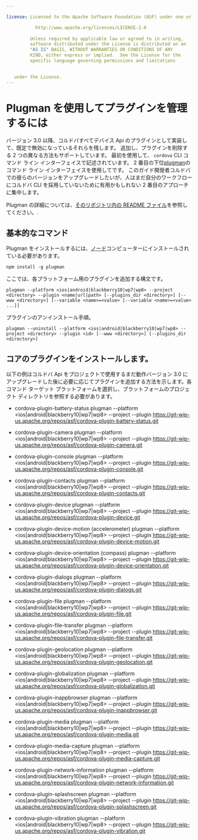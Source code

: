 ```yaml
---

license: Licensed to the Apache Software Foundation (ASF) under one or more contributor license agreements. See the NOTICE file distributed with this work for additional information regarding copyright ownership. The ASF licenses this file to you under the Apache License, Version 2.0 (the "License"); you may not use this file except in compliance with the License. You may obtain a copy of the License at

           http://www.apache.org/licenses/LICENSE-2.0
    
         Unless required by applicable law or agreed to in writing,
         software distributed under the License is distributed on an
         "AS IS" BASIS, WITHOUT WARRANTIES OR CONDITIONS OF ANY
         KIND, either express or implied.  See the License for the
         specific language governing permissions and limitations
    

   under the License.
---
```


# Plugman を使用してプラグインを管理するには

バージョン 3.0 以降、コルドバすべてデバイス Api のプラグインとして実装して、既定で無効になっているそれらを残します。 追加し、プラグインを削除する 2 つの異なる方法もサポートしています。 最初を使用して、 `cordova` CLI コマンド ライン インターフェイスで記述されています。 2 番目の下位[plugman][1]のコマンド ライン インターフェイスを使用してです。 このガイド開発者コルドバでの彼らのバージョンをアップグレードしたいが、人はまだ自分のワークフローにコルドバ CLI を採用していないために有用かもしれない 2 番目のアプローチに集中します。

 [1]: https://github.com/apache/cordova-plugman/

Plugman の詳細については、[そのリポジトリ内の README ファイル][2]を参照してください。.

 [2]: https://github.com/apache/cordova-plugman/blob/master/README.md

## 基本的なコマンド

Plugman をインストールするには、[ノード][3]コンピューターにインストールされている必要があります。

 [3]: http://nodejs.org/

    npm install -g plugman
    

ここでは、各プラットフォーム用のプラグインを追加する構文です。

    plugman --platform <ios|android|blackberry10|wp7|wp8> --project <directory> --plugin <name|url|path> [--plugins_dir <directory>] [--www <directory>] [--variable <name>=<value> [--variable <name>=<value> ...]]
    

プラグインのアンインストール手順。

    plugman --uninstall --platform <ios|android|blackberry10|wp7|wp8> --project <directory> --plugin <id> [--www <directory>] [--plugins_dir <directory>]
    

## コアのプラグインをインストールします。

以下の例はコルドバ Api をプロジェクトで使用するまだ動作バージョン 3.0 にアップグレードした後に必要に応じてプラグインを追加する方法を示します。各コマンド ターゲット プラットフォームを選択し、プラットフォームのプロジェクト ディレクトリを参照する必要があります。

*   cordova-plugin-battery-status plugman --platform <ios|android|blackberry10|wp7|wp8> --project <directory> --plugin https://git-wip-us.apache.org/repos/asf/cordova-plugin-battery-status.git

*   cordova-plugin-camera plugman --platform <ios|android|blackberry10|wp7|wp8> --project <directory> --plugin https://git-wip-us.apache.org/repos/asf/cordova-plugin-camera.git

*   cordova-plugin-console plugman --platform <ios|android|blackberry10|wp7|wp8> --project <directory> --plugin https://git-wip-us.apache.org/repos/asf/cordova-plugin-console.git

*   cordova-plugin-contacts plugman --platform <ios|android|blackberry10|wp7|wp8> --project <directory> --plugin https://git-wip-us.apache.org/repos/asf/cordova-plugin-contacts.git

*   cordova-plugin-device plugman --platform <ios|android|blackberry10|wp7|wp8> --project <directory> --plugin https://git-wip-us.apache.org/repos/asf/cordova-plugin-device.git

*   cordova-plugin-device-motion (accelerometer) plugman --platform <ios|android|blackberry10|wp7|wp8> --project <directory> --plugin https://git-wip-us.apache.org/repos/asf/cordova-plugin-device-motion.git

*   cordova-plugin-device-orientation (compass) plugman --platform <ios|android|blackberry10|wp7|wp8> --project <directory> --plugin https://git-wip-us.apache.org/repos/asf/cordova-plugin-device-orientation.git

*   cordova-plugin-dialogs plugman --platform <ios|android|blackberry10|wp7|wp8> --project <directory> --plugin https://git-wip-us.apache.org/repos/asf/cordova-plugin-dialogs.git

*   cordova-plugin-file plugman --platform <ios|android|blackberry10|wp7|wp8> --project <directory> --plugin https://git-wip-us.apache.org/repos/asf/cordova-plugin-file.git

*   cordova-plugin-file-transfer plugman --platform <ios|android|blackberry10|wp7|wp8> --project <directory> --plugin https://git-wip-us.apache.org/repos/asf/cordova-plugin-file-transfer.git

*   cordova-plugin-geolocation plugman --platform <ios|android|blackberry10|wp7|wp8> --project <directory> --plugin https://git-wip-us.apache.org/repos/asf/cordova-plugin-geolocation.git

*   cordova-plugin-globalization plugman --platform <ios|android|blackberry10|wp7|wp8> --project <directory> --plugin https://git-wip-us.apache.org/repos/asf/cordova-plugin-globalization.git

*   cordova-plugin-inappbrowser plugman --platform <ios|android|blackberry10|wp7|wp8> --project <directory> --plugin https://git-wip-us.apache.org/repos/asf/cordova-plugin-inappbrowser.git

*   cordova-plugin-media plugman --platform <ios|android|blackberry10|wp7|wp8> --project <directory> --plugin https://git-wip-us.apache.org/repos/asf/cordova-plugin-media.git

*   cordova-plugin-media-capture plugman --platform <ios|android|blackberry10|wp7|wp8> --project <directory> --plugin https://git-wip-us.apache.org/repos/asf/cordova-plugin-media-capture.git

*   cordova-plugin-network-information plugman --platform <ios|android|blackberry10|wp7|wp8> --project <directory> --plugin https://git-wip-us.apache.org/repos/asf/cordova-plugin-network-information.git

*   cordova-plugin-splashscreen plugman --platform <ios|android|blackberry10|wp7|wp8> --project <directory> --plugin https://git-wip-us.apache.org/repos/asf/cordova-plugin-splashscreen.git

*   cordova-plugin-vibration plugman --platform <ios|android|blackberry10|wp7|wp8> --project <directory> --plugin https://git-wip-us.apache.org/repos/asf/cordova-plugin-vibration.git
